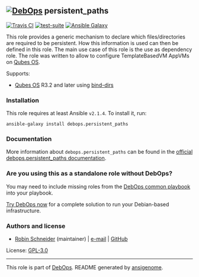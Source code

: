 ## [![DebOps](https://debops.org/images/debops-small.png)](https://debops.org) persistent_paths

<!-- This file was generated by Ansigenome. Do not edit this file directly but
     instead have a look at the files in the ./meta/ directory. -->

[![Travis CI](https://img.shields.io/travis/debops/ansible-persistent_paths.svg?style=flat)](https://travis-ci.org/debops/ansible-persistent_paths)
[![test-suite](https://img.shields.io/badge/test--suite-ansible--persistent__paths-blue.svg?style=flat)](https://github.com/debops/test-suite/tree/master/ansible-persistent_paths/)
[![Ansible Galaxy](https://img.shields.io/badge/galaxy-debops.persistent_paths-660198.svg?style=flat)](https://galaxy.ansible.com/ypid/persistent_paths)


This role provides a generic mechanism to declare which files/directories
are required to be persistent. How this information is used can then be defined in
this role. The main use case of this role is the use as dependency role.
The role was written to allow to configure TemplateBasedVM AppVMs on [Qubes OS][].

Supports:

* [Qubes OS][] R3.2 and later using [bind-dirs][]

[Qubes OS]: https://www.qubes-os.org/
[bind-dirs]: https://www.qubes-os.org/doc/bind-dirs/

### Installation

This role requires at least Ansible `v2.1.4`. To install it, run:

```Shell
ansible-galaxy install debops.persistent_paths
```

### Documentation

More information about `debops.persistent_paths` can be found in the
[official debops.persistent_paths documentation](https://docs.debops.org/en/latest/ansible/roles/ansible-persistent_paths/docs/).



### Are you using this as a standalone role without DebOps?

You may need to include missing roles from the [DebOps common
playbook](https://github.com/debops/debops-playbooks/blob/master/playbooks/common.yml)
into your playbook.

[Try DebOps now](https://debops.org/) for a complete solution to run your Debian-based infrastructure.





### Authors and license

- [Robin Schneider](https://docs.debops.org/en/latest/debops-keyring/docs/entities.html#debops-keyring-entity-ypid) (maintainer) | [e-mail](mailto:ypid@riseup.net) | [GitHub](https://github.com/ypid)

License: [GPL-3.0](https://tldrlegal.com/license/gnu-general-public-license-v3-%28gpl-3%29)

***

This role is part of [DebOps](https://debops.org/). README generated by [ansigenome](https://github.com/nickjj/ansigenome/).
